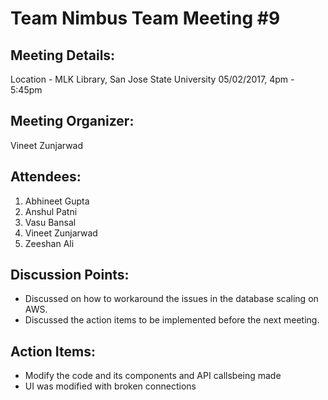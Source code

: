 # Team Nimbus Team Meeting #9


## Meeting Details:
Location - MLK Library, San Jose State University
05/02/2017, 4pm - 5:45pm
  

## Meeting Organizer:
Vineet Zunjarwad
  

## Attendees:
1. Abhineet Gupta
2. Anshul Patni
3. Vasu Bansal
4. Vineet Zunjarwad
5. Zeeshan Ali
  

## Discussion Points:
- Discussed on how to workaround the issues in the database scaling on AWS.
- Discussed the action items to be implemented before the next meeting.
  

## Action Items:
- Modify the code and its components and API callsbeing made
- UI was modified with broken connections